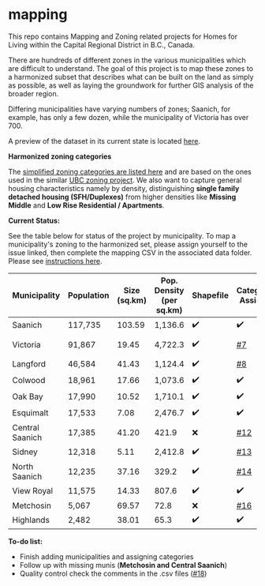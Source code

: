 # mapping
This repo contains Mapping and Zoning related projects for Homes for Living within the Capital Regional District in B.C., Canada.

There are hundreds of different zones in the various municipalities which are difficult to understand.  The goal of this project is to map these zones to a harmonized subset that describes what can be built on the land as simply as possible, as well as laying the groundwork for further GIS analysis of the broader region.

Differing municipalities have varying numbers of zones; Saanich, for example, has only a few dozen, while the municipality of Victoria has over 700.

A preview of the dataset in its current state is located [here](https://homesforliving.github.io/mapping/).

**Harmonized zoning categories**

The [simplified zoning categories are listed here](https://github.com/homesforliving/mapping/blob/main/harmonized_zones.md) and are based on the ones used in the similar [UBC zoning project](https://zoning.sociology.ubc.ca/).   We also want to capture general housing characteristics namely by density, distinguishing **single family detached housing (SFH/Duplexes)** from higher densities like **Missing Middle** and **Low Rise Residential / Apartments**.

**Current Status:**

See the table below for status of the project by municipality.  To map a municipality's zoning to the harmonized set, please assign yourself to the issue linked, then complete the mapping CSV in the associated data folder. Please see [instructions here](https://github.com/homesforliving/mapping/blob/main/Instructions_Details.md).

| Municipality | Population | Size (sq.km) | Pop. Density (per sq.km)| Shapefile | Categories Assigned | Zoning Doc. Link|
| ------------ | ---------- | ------------ | ------------------------------| --------- | ----------------- |---|
| Saanich | 117,735 | 103.59 | 1,136.6 | :heavy_check_mark: | ✔️ | https://www.saanich.ca/assets/Local~Government/Documents/Planning/zone8200.pdf
| Victoria | 91,867 | 19.45 | 4,722.3 | :heavy_check_mark: | [#7](https://github.com/homesforliving/mapping/issues/7) | https://www.victoria.ca/EN/main/residents/planning-development/development-services/zoning/zoning-regulation-bylaw.html Downtown: https://www.victoria.ca/assets/Departments/Planning~Development/Development~Services/Zoning/Bylaws/Zoning%20Bylaw%202018.pdf 
| Langford | 46,584 | 41.43 | 1,124.4 | :heavy_check_mark: | [#8](https://github.com/homesforliving/mapping/issues/8) | https://www.langford.ca/wp-content/uploads/2020/10/Zoning-Bylaw-20210621.pdf |
| Colwood | 18,961 | 17.66 | 1,073.6 | :heavy_check_mark: | ✔️ | https://colwood.civicweb.net/document/1999/ |
| Oak Bay | 17,990 | 10.52 | 1,710.1 | :heavy_check_mark: | ✔️ | https://www.oakbay.ca/sites/default/files/heritage/Consolidated%20Zoning%20Bylaw%20as%20of%20November%2013%2C%202018%20Reduced.pdf
| Esquimalt | 17,533 | 7.08 | 2,476.7 | :heavy_check_mark: | ✔️ | https://www.esquimalt.ca/business-development/building-zoning
| Central Saanich | 17,385 | 41.20 | 421.9 | :x: | [#12](https://github.com/homesforliving/mapping/issues/12) |
| Sidney | 12,318 | 5.11 | 2,412.8 | :heavy_check_mark: |[#13](https://github.com/homesforliving/mapping/issues/13) | http://www.sidney.ca/Assets/Development+Services/Bylaws/2015+Zoning.pdf
| North Saanich | 12,235 | 37.16 | 329.2 | :heavy_check_mark: |[#14](https://github.com/homesforliving/mapping/issues/14)| https://northsaanich.ca/wp-content/uploads/1255-Zoning-Bylaw-Consolidated-revised-October-2021.pdf
| View Royal | 11,575 | 14.33 | 807.6 | ✔️ | ✔️ | https://www.viewroyal.ca/assets/Town~Hall/Bylaws/900%20-%20Zoning%20Bylaw.pdf
| Metchosin | 5,067 | 69.57 |72.8	| :x: |[#16](https://github.com/homesforliving/mapping/issues/16)|
| Highlands | 2,482 | 38.01 | 65.3 | :heavy_check_mark: | ✔️ | https://www.highlands.ca/DocumentCenter/View/5053/100---Zoning-Bylaw-No-100-1998-Consolidated-Version---June-4-2018

**To-do list:**

* Finish adding municipalities and assigning categories
* Follow up with missing munis (**Metchosin and Central Saanich**)
* Quality control check the comments in the .csv files ([#18](https://github.com/homesforliving/mapping/issues/18))

